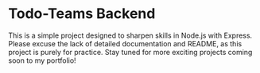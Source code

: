 # Todo-Teams Backend
This is a simple project designed to sharpen skills in Node.js with Express. Please excuse the lack of detailed documentation and README, as this project is purely for practice. Stay tuned for more exciting projects coming soon to my portfolio!
